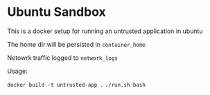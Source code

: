 # Ubuntu Sandbox

This is a docker setup for running an untrusted application in ubuntu

The home dir will be persisted in `container_home`

Netowrk traffic logged to `network_logs`

Usage:

`docker build -t untrusted-app .`
`./run.sh bash`